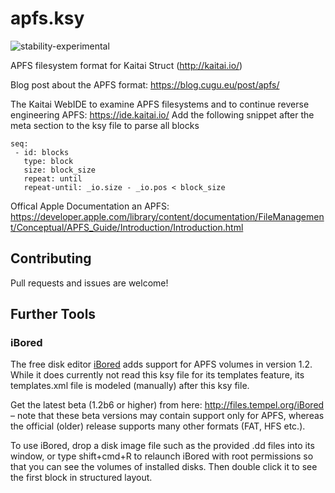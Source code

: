 # apfs.ksy

![stability-experimental](https://img.shields.io/badge/stability-experimental-orange.svg)

APFS filesystem format for Kaitai Struct (http://kaitai.io/)

Blog post about the APFS format: https://blog.cugu.eu/post/apfs/

The Kaitai WebIDE to examine APFS filesystems and to continue reverse engineering APFS: https://ide.kaitai.io/
Add the following snippet after the meta section to the ksy file to parse all blocks

    seq:
     - id: blocks
       type: block
       size: block_size
       repeat: until
       repeat-until: _io.size - _io.pos < block_size

Offical Apple Documentation an APFS: https://developer.apple.com/library/content/documentation/FileManagement/Conceptual/APFS_Guide/Introduction/Introduction.html

## Contributing
Pull requests and issues are welcome!

## Further Tools

### iBored

The free disk editor [iBored](http://apps.tempel.org/iBored) adds support for APFS volumes in version 1.2. While it does currently not read this ksy file for its templates feature, its templates.xml file is modeled (manually) after this ksy file.

Get the latest beta (1.2b6 or higher) from here: http://files.tempel.org/iBored – note that these beta versions may contain support only for APFS, whereas the official (older) release supports many other formats (FAT, HFS etc.).

To use iBored, drop a disk image file such as the provided .dd files into its window, or type shift+cmd+R to relaunch iBored with root permissions so that you can see the volumes of installed disks. Then double click it to see the first block in structured layout.
